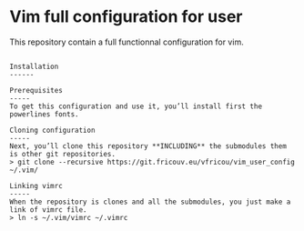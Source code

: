 Vim full configuration for user
======

This repository contain a full functionnal configuration for vim.

````

Installation
------

Prerequisites
-----
To get this configuration and use it, you’ll install first the powerlines fonts.

Cloning configuration
-----
Next, you’ll clone this repository **INCLUDING** the submodules them is other git repositories.
> git clone --recursive https://git.fricouv.eu/vfricou/vim_user_config ~/.vim/

Linking vimrc
-----
When the repository is clones and all the submodules, you just make a link of vimrc file.
> ln -s ~/.vim/vimrc ~/.vimrc
